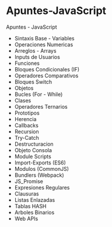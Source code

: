 # Apuntes-JavaScript
Apuntes - JavaScript

- Sintaxis Base - Variables
- Operaciones Numericas
- Arreglos - Arrays
- Inputs de Usuarios
- Funciones
- Bloques Condicionales (IF)
- Operadores Comparativos
- Bloques Switch
- Objetos
- Bucles (For - While)
- Clases
- Operadores Ternarios
- Prototipos
- Herencia
- Callbacks
- Recursion
- Try-Catch
- Destructuracion
- Objeto Consola
- Module Scripts
- Import-Exports (ES6)
- Modulos (CommonJS)
- Bundlers (Webpack)
- JS_Promise
- Expresiones Regulares
- Clausuras
- Listas Enlazadas
- Tablas HASH
- Arboles Binarios
- Web APIs
